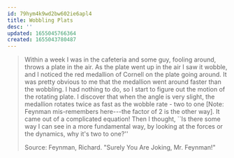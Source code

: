 ```yaml
---
id: 79hym4k9wd2bw602ie6apl4
title: Wobbling Plats
desc: ''
updated: 1655045766364
created: 1655043780487
---
```



> Within a week I was in the cafeteria and some guy, fooling around, throws a plate in the air. As the plate went up in the air I saw it wobble, and I noticed the red medallion of Cornell on the plate going around. It was pretty obvious to me that the medallion went around faster than the wobbling.
> I had nothing to do, so I start to figure out the motion of the rotating plate. I discover that when the angle is very slight, the medallion rotates twice as fast as the wobble rate - two to one [Note: Feynman mis-remembers here---the factor of 2 is the other way]. It came out of a complicated equation! Then I thought, ``Is there some way I can see in a more fundamental way, by looking at the forces or the dynamics, why it's two to one?''
> 
> Source: Feynman, Richard. "Surely You Are Joking, Mr. Feynman!"


